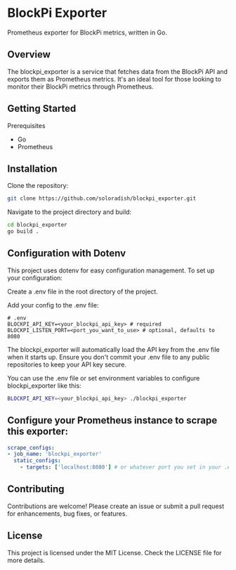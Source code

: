 # BlockPi Exporter
Prometheus exporter for BlockPi metrics, written in Go.

## Overview
The blockpi_exporter is a service that fetches data from the BlockPi API and exports them as Prometheus metrics. It's an ideal tool for those looking to monitor their BlockPi metrics through Prometheus.

## Getting Started
Prerequisites
* Go
* Prometheus

## Installation
Clone the repository:
```bash
git clone https://github.com/soloradish/blockpi_exporter.git
```
Navigate to the project directory and build:
```bash
cd blockpi_exporter
go build .
```

## Configuration with Dotenv
This project uses dotenv for easy configuration management. To set up your configuration:

Create a .env file in the root directory of the project.

Add your config to the .env file:
```
# .env
BLOCKPI_API_KEY=<your_blockpi_api_key> # required
BLOCKPI_LISTEN_PORT=<port_you_want_to_use> # optional, defaults to 8080
```

The blockpi_exporter will automatically load the API key from the .env file when it starts up. Ensure you don't commit your .env file to any public repositories to keep your API key secure.

You can use the .env file or set environment variables to configure blockpi_exporter like this:

```bash
BLOCKPI_API_KEY=<your_blockpi_api_key> ./blockpi_exporter
```

## Configure your Prometheus instance to scrape this exporter:
```yaml
scrape_configs:
- job_name: 'blockpi_exporter'
  static_configs:
    - targets: ['localhost:8080'] # or whatever port you set in your .env file
```
## Contributing
Contributions are welcome! Please create an issue or submit a pull request for enhancements, bug fixes, or features.

## License
This project is licensed under the MIT License. Check the LICENSE file for more details.